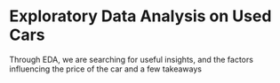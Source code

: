 # Exploratory Data Analysis on Used Cars 
 Through EDA, we are searching for useful insights, and the factors influencing the price of the car and a few takeaways


